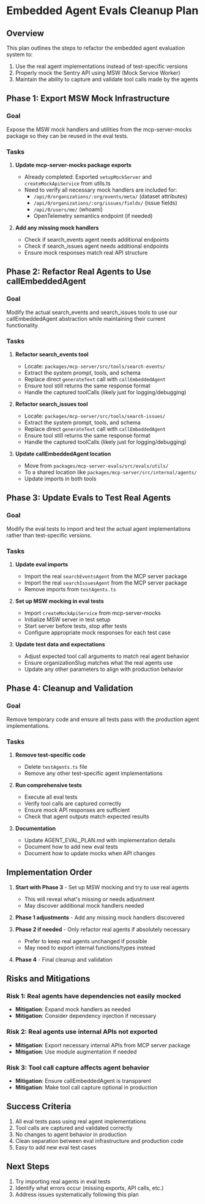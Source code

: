 # Embedded Agent Evals Cleanup Plan

## Overview
This plan outlines the steps to refactor the embedded agent evaluation system to:
1. Use the real agent implementations instead of test-specific versions
2. Properly mock the Sentry API using MSW (Mock Service Worker)
3. Maintain the ability to capture and validate tool calls made by the agents

## Phase 1: Export MSW Mock Infrastructure

### Goal
Expose the MSW mock handlers and utilities from the mcp-server-mocks package so they can be reused in the eval tests.

### Tasks
1. **Update mcp-server-mocks package exports**
   - Already completed: Exported `setupMockServer` and `createMockApiService` from utils.ts
   - Need to verify all necessary mock handlers are included for:
     - `/api/0/organizations/:org/events/meta/` (dataset attributes)
     - `/api/0/organizations/:org/issues/fields/` (issue fields)
     - `/api/0/users/me/` (whoami)
     - OpenTelemetry semantics endpoint (if needed)

2. **Add any missing mock handlers**
   - Check if search_events agent needs additional endpoints
   - Check if search_issues agent needs additional endpoints
   - Ensure mock responses match real API structure

## Phase 2: Refactor Real Agents to Use callEmbeddedAgent

### Goal
Modify the actual search_events and search_issues tools to use our callEmbeddedAgent abstraction while maintaining their current functionality.

### Tasks
1. **Refactor search_events tool**
   - Locate: `packages/mcp-server/src/tools/search-events/`
   - Extract the system prompt, tools, and schema
   - Replace direct `generateText` call with `callEmbeddedAgent`
   - Ensure tool still returns the same response format
   - Handle the captured toolCalls (likely just for logging/debugging)

2. **Refactor search_issues tool**
   - Locate: `packages/mcp-server/src/tools/search-issues/`
   - Extract the system prompt, tools, and schema
   - Replace direct `generateText` call with `callEmbeddedAgent`
   - Ensure tool still returns the same response format
   - Handle the captured toolCalls (likely just for logging/debugging)

3. **Update callEmbeddedAgent location**
   - Move from `packages/mcp-server-evals/src/evals/utils/`
   - To a shared location like `packages/mcp-server/src/internal/agents/`
   - Update imports in both tools

## Phase 3: Update Evals to Test Real Agents

### Goal
Modify the eval tests to import and test the actual agent implementations rather than test-specific versions.

### Tasks
1. **Update eval imports**
   - Import the real `searchEventsAgent` from the MCP server package
   - Import the real `searchIssuesAgent` from the MCP server package
   - Remove imports from `testAgents.ts`

2. **Set up MSW mocking in eval tests**
   - Import `createMockApiService` from mcp-server-mocks
   - Initialize MSW server in test setup
   - Start server before tests, stop after tests
   - Configure appropriate mock responses for each test case

3. **Update test data and expectations**
   - Adjust expected tool call arguments to match real agent behavior
   - Ensure organizationSlug matches what the real agents use
   - Update any other parameters to align with production behavior

## Phase 4: Cleanup and Validation

### Goal
Remove temporary code and ensure all tests pass with the production agent implementations.

### Tasks
1. **Remove test-specific code**
   - Delete `testAgents.ts` file
   - Remove any other test-specific agent implementations

2. **Run comprehensive tests**
   - Execute all eval tests
   - Verify tool calls are captured correctly
   - Ensure mock API responses are sufficient
   - Check that agent outputs match expected results

3. **Documentation**
   - Update AGENT_EVAL_PLAN.md with implementation details
   - Document how to add new eval tests
   - Document how to update mocks when API changes

## Implementation Order

1. **Start with Phase 3** - Set up MSW mocking and try to use real agents
   - This will reveal what's missing or needs adjustment
   - May discover additional mock handlers needed

2. **Phase 1 adjustments** - Add any missing mock handlers discovered

3. **Phase 2 if needed** - Only refactor real agents if absolutely necessary
   - Prefer to keep real agents unchanged if possible
   - May need to export internal functions/types instead

4. **Phase 4** - Final cleanup and validation

## Risks and Mitigations

### Risk 1: Real agents have dependencies not easily mocked
- **Mitigation**: Expand mock handlers as needed
- **Mitigation**: Consider dependency injection if necessary

### Risk 2: Real agents use internal APIs not exported
- **Mitigation**: Export necessary internal APIs from MCP server package
- **Mitigation**: Use module augmentation if needed

### Risk 3: Tool call capture affects agent behavior
- **Mitigation**: Ensure callEmbeddedAgent is transparent
- **Mitigation**: Make tool call capture optional in production

## Success Criteria

1. All eval tests pass using real agent implementations
2. Tool calls are captured and validated correctly
3. No changes to agent behavior in production
4. Clean separation between eval infrastructure and production code
5. Easy to add new eval test cases

## Next Steps

1. Try importing real agents in eval tests
2. Identify what errors occur (missing exports, API calls, etc.)
3. Address issues systematically following this plan